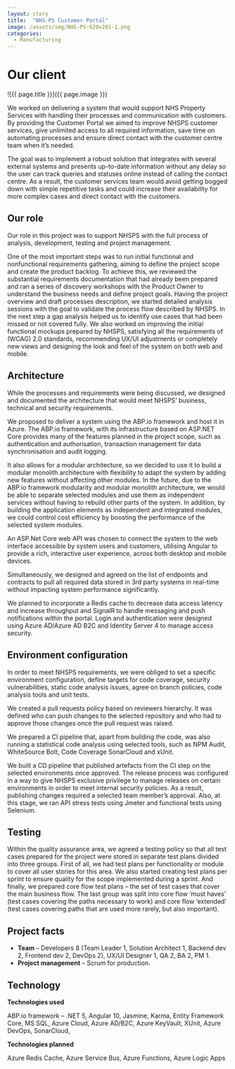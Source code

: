 ```yaml
---
layout: story
title:  "NHS PS Customer Portal"
image: /assets/img/NHS-PS-620x201-1.png
categories:
  - Manufacturing
---
```


# Our client

![{{ page.title }}]({{ page.image }})


We worked on delivering a system that would support NHS Property Services with handling their processes and communication with customers. By providing the Customer Portal we aimed to improve NHSPS customer services, give unlimited access to all required information, save time on automating processes and ensure direct contact with the customer centre team when it’s needed. 

The goal was to implement a robust solution that integrates with several external systems and presents up-to-date information without any delay so the user can track queries and statuses online instead of calling the contact centre. As a result, the customer services team would avoid getting bogged down with simple repetitive tasks and could increase their availability for more complex cases and direct contact with the customers.


## Our role
Our role in this project was to support NHSPS with the full process of analysis, development, testing and project management. 

One of the most important steps was to run initial functional and nonfunctional requirements gathering, aiming to define the project scope and create the product backlog. To achieve this, we reviewed the substantial requirements documentation that had already been prepared and ran a series of discovery workshops with the Product Owner to understand the business needs and define project goals. Having the project overview and draft processes description, we started detailed analysis sessions with the goal to validate the process flow described by NHSPS. In the next step a gap analysis helped us to identify use cases that had been missed or not covered fully. We also worked on improving the initial functional mockups prepared by NHSPS, satisfying all the requirements of (WCAG) 2.0 standards, recommending UX/UI adjustments or completely new views and designing the look and feel of the system on both web and mobile. 


## Architecture
While the processes and requirements were being discussed, we designed and documented the architecture that would meet NHSPS’ business, technical and security requirements.

We proposed to deliver a system using the ABP.io framework and host it in Azure. The ABP.io framework, with its infrastructure based on ASP.NET Core provides many of the features planned in the project scope, such as authentication and authorisation, transaction management for data synchronisation and audit logging. 

It also allows for a modular architecture, so we decided to use it to build a modular monolith architecture with flexibility to adapt the system by adding new features without affecting other modules. In the future, due to the ABP.io framework modularity and modular monolith architecture, we would be able to separate selected modules and use them as independent services without having to rebuild other parts of the system. In addition, by building the application elements as independent and integrated modules, we could control cost efficiency by boosting the performance of the selected system modules.

An ASP.Net Core web API was chosen to connect the system to the web interface accessible by system users and customers, utilising Angular to provide a rich, interactive user experience, across both desktop and mobile devices. 

Simultaneously, we designed and agreed on the list of endpoints and contracts to pull all required data stored in 3rd party systems in real-time without impacting system performance significantly.

We planned to incorporate a Redis cache to decrease data access latency and increase throughput and SignalR to handle messaging and push notifications within the portal. Login and authentication were designed using Azure AD/Azure AD B2C and Identity Server 4 to manage access security.   


## Environment configuration
In order to meet NHSPS requirements, we were obliged to set a specific environment configuration, define targets for code coverage, security vulnerabilities, static code analysis issues, agree on branch policies, code analysis tools and unit tests.

We created a pull requests policy based on reviewers hierarchy. It was defined who can push changes to the selected repository and who had to approve those changes once the pull request was raised. 

We prepared a CI pipeline that, apart from building the code, was also running a statistical code analysis using selected tools, such as NPM Audit, WhiteSource Bolt, Code Coverage SonarCloud and xUnit.

We built a CD pipeline that published artefacts from the CI step on the selected environments once approved. The release process was configured in a way to give NHSPS exclusive privilege to manage releases on certain environments in order to meet internal security policies. As a result, publishing changes required a selected team member’s approval. Also, at this stage, we ran API stress tests using Jmeter and functional tests using Selenium.


## Testing
Within the quality assurance area, we agreed a testing policy so that all test cases prepared for the project were stored in separate test plans divided into three groups. First of all, we had test plans per functionality or module to cover all user stories for this area. We also started creating test plans per sprint to ensure quality for the scope implemented during a sprint. And finally, we prepared core flow test plans – the set of test cases that cover the main business flow. The last group was split into core flow ‘must haves’ (test cases covering the paths necessary to work) and core flow ‘extended’ (test cases covering paths that are used more rarely, but also important). 

## Project facts
- **Team** – Developers 8 (Team Leader 1, Solution Architect 1, Backend dev 2, Frontend dev 2, DevOps 2), UX/UI Designer 1, QA 2, BA 2, PM 1.
- **Project management** – Scrum for production.

## Technology
**Technologies used**

ABP.io framework – .NET 5, Angular 10, Jasmine, Karma, Entity Framework Core, MS SQL, Azure Cloud, Azure AD/B2C, Azure KeyVault, XUnit, Azure DevOps, SonarCloud,

**Technologies planned**

Azure Redis Cache, Azure Service Bus, Azure Functions, Azure Logic Apps

